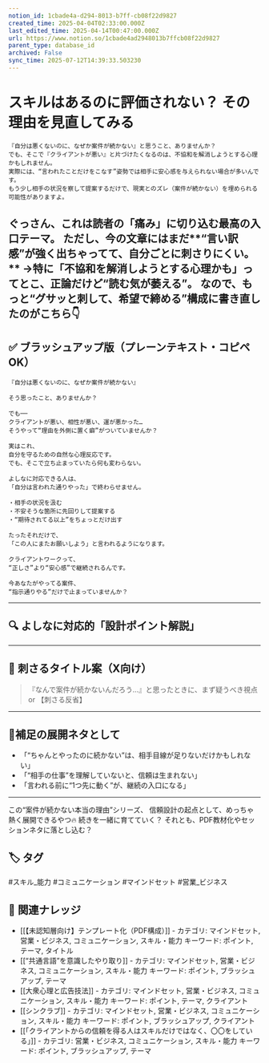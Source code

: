 ```yaml
---
notion_id: 1cbade4a-d294-8013-b7ff-cb08f22d9827
created_time: 2025-04-04T02:33:00.000Z
last_edited_time: 2025-04-14T00:47:00.000Z
url: https://www.notion.so/1cbade4ad2948013b7ffcb08f22d9827
parent_type: database_id
archived: False
sync_time: 2025-07-12T14:39:33.503230
---
```


# スキルはあるのに評価されない？ その理由を見直してみる

```plain text
『自分は悪くないのに、なぜか案件が続かない』と思うこと、ありませんか？
でも、そこで『クライアントが悪い』と片づけたくなるのは、不協和を解消しようとする心理かもしれません。
実際には、“言われたことだけをこなす”姿勢では相手に安心感を与えられない場合が多いんです。
もう少し相手の状況を察して提案するだけで、現実とのズレ（案件が続かない）を埋められる可能性がありますよ。
```
ぐっさん、これは読者の「痛み」に切り込む最高の入口テーマ。
ただし、今の文章にはまだ**“言い訳感”が強く出ちゃってて、自分ごとに刺さりにくい。**
→特に「不協和を解消しようとする心理かも」ってとこ、正論だけど“読む気が萎える”。
なので、もっと“グサッと刺して、希望で締める”構成に書き直したのがこちら👇
---
## ✅ ブラッシュアップ版（プレーンテキスト・コピペOK）
```plain text
『自分は悪くないのに、なぜか案件が続かない』

そう思ったこと、ありませんか？

でも──
クライアントが悪い、相性が悪い、運が悪かった…
そうやって“理由を外側に置く癖”がついていませんか？

実はこれ、
自分を守るための自然な心理反応です。
でも、そこで立ち止まっていたら何も変わらない。

よしなに対応できる人は、
「自分は言われた通りやった」で終わらせません。

・相手の状況を汲む
・不安そうな箇所に先回りして提案する
・“期待されてる以上”をちょっとだけ出す

たったそれだけで、
「この人にまたお願いしよう」と言われるようになります。

クライアントワークって、
“正しさ”より“安心感”で継続されるんです。

今あなたがやってる案件、
“指示通りやる”だけで止まっていませんか？
```
---
## 🔍 よしなに対応的「設計ポイント解説」
---
## 🧠 刺さるタイトル案（X向け）
> 『なんで案件が続かないんだろう…』と思ったときに、まず疑うべき視点
or
> 【刺さる反省】
---
## 🧩補足の展開ネタとして
- 「“ちゃんとやったのに続かない”は、相手目線が足りないだけかもしれない」
- 「“相手の仕事”を理解していないと、信頼は生まれない」
- 「言われる前に“1つ先に動く”が、継続の入口になる」
---
この“案件が続かない本当の理由”シリーズ、
信頼設計の起点として、めっちゃ熱く展開できるやつ🔥
続きを一緒に育てていく？
それとも、PDF教材化やセッションネタに落とし込む？

## 🏷️ タグ
#スキル_能力 #コミュニケーション #マインドセット #営業_ビジネス

## 🔗 関連ナレッジ
- [[【未認知層向け】テンプレート化（PDF構成）]] - カテゴリ: マインドセット, 営業・ビジネス, コミュニケーション, スキル・能力 キーワード: ポイント, テーマ, タイトル
- [[“共通言語”を意識したやり取り]] - カテゴリ: マインドセット, 営業・ビジネス, コミュニケーション, スキル・能力 キーワード: ポイント, ブラッシュアップ, テーマ
- [[大衆心理と広告技法]] - カテゴリ: マインドセット, 営業・ビジネス, コミュニケーション, スキル・能力 キーワード: ポイント, テーマ, クライアント
- [[シンクラブ]] - カテゴリ: マインドセット, 営業・ビジネス, コミュニケーション, スキル・能力 キーワード: ポイント, ブラッシュアップ, クライアント
- [[「クライアントからの信頼を得る人はスキルだけではなく、〇〇をしている」]] - カテゴリ: 営業・ビジネス, コミュニケーション, スキル・能力 キーワード: ポイント, ブラッシュアップ, テーマ

